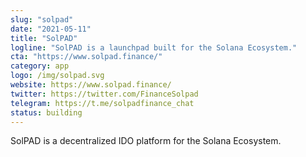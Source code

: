 ```yaml
---
slug: "solpad"
date: "2021-05-11"
title: "SolPAD"
logline: "SolPAD is a launchpad built for the Solana Ecosystem."
cta: "https://www.solpad.finance/"
category: app
logo: /img/solpad.svg
website: https://www.solpad.finance/
twitter: https://twitter.com/FinanceSolpad
telegram: https://t.me/solpadfinance_chat
status: building
---
```


SolPAD is a decentralized IDO platform for the Solana Ecosystem.
